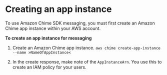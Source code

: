 # Creating an app instance<a name="create-app-instance"></a>

To use Amazon Chime SDK messaging, you must first create an Amazon Chime app instance within your AWS account\.

**To create an app instance for messaging**

1. Create an Amazon Chime app instance\. `aws chime create-app-instance --name >NameOfAppInstance<`

1. In the create response, make note of the `AppInstanceArn`\. You use this to create an IAM policy for your users\. 